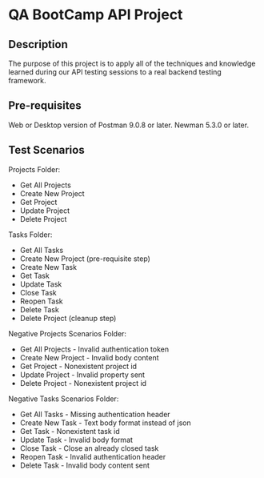 # QA BootCamp API Project

## Description

The purpose of this project is to apply all of the techniques and knowledge learned during our API testing sessions to a real backend testing framework.

## Pre-requisites

Web or Desktop version of Postman 9.0.8 or later.
Newman 5.3.0 or later.

## Test Scenarios

Projects Folder:

- Get All Projects
- Create New Project
- Get Project
- Update Project
- Delete Project

Tasks Folder:

- Get All Tasks
- Create New Project (pre-requisite step)
- Create New Task
- Get Task
- Update Task
- Close Task
- Reopen Task
- Delete Task
- Delete Project (cleanup step)

Negative Projects Scenarios Folder:

- Get All Projects - Invalid authentication token
- Create New Project - Invalid body content
- Get Project - Nonexistent project id
- Update Project - Invalid property sent
- Delete Project - Nonexistent project id

Negative Tasks Scenarios Folder:

- Get All Tasks - Missing authentication header
- Create New Task - Text body format instead of json
- Get Task - Nonexistent task id
- Update Task - Invalid body format
- Close Task - Close an already closed task
- Reopen Task - Invalid authentication header
- Delete Task - Invalid body content sent
